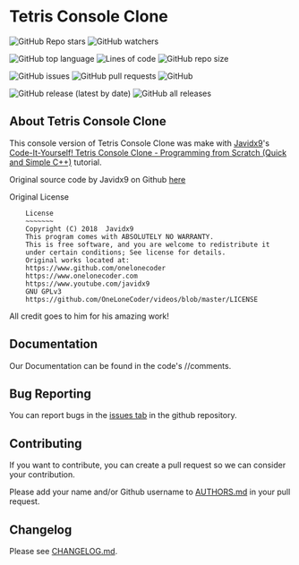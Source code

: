 # Tetris Console Clone

![GitHub Repo stars](https://img.shields.io/github/stars/CMDR-JohnAlex/Tetris-Clone?style=social)
![GitHub watchers](https://img.shields.io/github/watchers/CMDR-JohnAlex/Tetris-Clone?style=social)

![GitHub top language](https://img.shields.io/github/languages/top/CMDR-JohnAlex/Tetris-Clone)
![Lines of code](https://img.shields.io/tokei/lines/github/CMDR-JohnAlex/Tetris-Clone)
![GitHub repo size](https://img.shields.io/github/repo-size/CMDR-JohnAlex/Tetris-Clone)

![GitHub issues](https://img.shields.io/github/issues/CMDR-JohnAlex/Tetris-Clone)
![GitHub pull requests](https://img.shields.io/github/issues-pr/CMDR-JohnAlex/Tetris-Clone)
![GitHub](https://img.shields.io/github/license/CMDR-JohnAlex/Tetris-Clone)

![GitHub release (latest by date)](https://img.shields.io/github/v/release/CMDR-JohnAlex/Tetris-Clone)
![GitHub all releases](https://img.shields.io/github/downloads/CMDR-JohnAlex/Tetris-Clone/total)

## About Tetris Console Clone

This console version of Tetris Console Clone was make with [Javidx9](https://www.youtube.com/channel/UC-yuWVUplUJZvieEligKBkA)'s [Code-It-Yourself! Tetris Console Clone - Programming from Scratch (Quick and Simple C++)](https://www.youtube.com/watch?v=8OK8_tHeCIA) tutorial.

Original source code by Javidx9 on Github [here](https://github.com/OneLoneCoder/videos/blob/master/OneLoneCoder_Tetris.cpp)

Original License
```
	License
	~~~~~~~
	Copyright (C) 2018  Javidx9
	This program comes with ABSOLUTELY NO WARRANTY.
	This is free software, and you are welcome to redistribute it
	under certain conditions; See license for details. 
	Original works located at:
	https://www.github.com/onelonecoder
	https://www.onelonecoder.com
	https://www.youtube.com/javidx9
	GNU GPLv3
	https://github.com/OneLoneCoder/videos/blob/master/LICENSE
```

All credit goes to him for his amazing work!

## Documentation

Our Documentation can be found in the code's //comments.

## Bug Reporting

You can report bugs in the [issues tab](https://github.com/CMDR-JohnAlex/Tetris-Clone/issues) in the github repository.

## Contributing

If you want to contribute, you can create a pull request so we can consider your contribution.

Please add your name and/or Github username to [AUTHORS.md](AUTHORS.md) in your pull request.

## Changelog

Please see [CHANGELOG.md](CHANGELOG.md).
